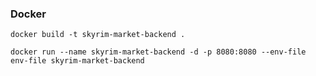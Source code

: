 ### Docker

    docker build -t skyrim-market-backend .
    
    docker run --name skyrim-market-backend -d -p 8080:8080 --env-file env-file skyrim-market-backend